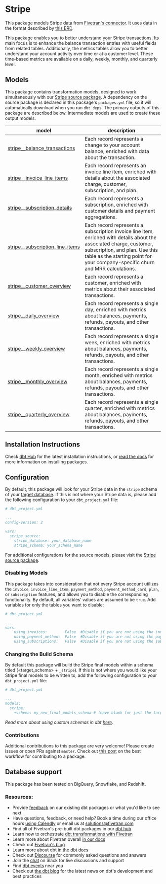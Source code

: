 # Stripe 

This package models Stripe data from [Fivetran's connector](https://fivetran.com/docs/applications/stripe). It uses data in the format described by [this ERD](https://fivetran.com/docs/applications/stripe#schemainformation).

This package enables you to better understand your Stripe transactions. Its main focus is to enhance the balance transaction entries with useful fields from related tables. Additionally, the metrics tables allow you to better understand your account activity over time or at a customer level. These time-based metrics are available on a daily, weekly, monthly, and quarterly level.

## Models

This package contains transformation models, designed to work simultaneously with our [Stripe source package](https://github.com/fivetran/dbt_stripe_source). A dependency on the source package is declared in this package's `packages.yml` file, so it will automatically download when you run `dbt deps`. The primary outputs of this package are described below. Intermediate models are used to create these output models.

| **model**                          | **description**                                                                                                                                                                                                                              |
|--------------------------------|------------------------------------------------------------------------------------------------------------------------------------------------------------------------------------------------------------------------------------------|
| [stripe__balance_transactions](https://github.com/fivetran/dbt_stripe/blob/master/models/stripe__balance_transactions.sql)    | Each record represents a change to your account balance, enriched with data about the transaction.                                                                                                                                       |
| [stripe__invoice_line_items](https://github.com/fivetran/dbt_stripe/blob/master/models/stripe__invoice_line_items.sql)      | Each record represents an invoice line item, enriched with details about the associated charge, customer, subscription, and plan.                                                                                                        |
| [stripe__subscription_details](https://github.com/fivetran/dbt_stripe/blob/master/models/stripe__subscription_details.sql)    | Each record represents a subscription, enriched with customer details and payment aggregations.                                                                                                                                          |
| [stripe__subscription_line_items](https://github.com/fivetran/dbt_stripe/blob/master/models/stripe__subscription_line_items.sql) | Each record represents a subscription invoice line item, enriched with details about the associated charge, customer, subscription, and plan. Use this table as the starting point for your company-specific churn and MRR calculations. |
| [stripe__customer_overview](https://github.com/fivetran/dbt_stripe/blob/master/models/stripe__customer_overview.sql)       | Each record represents a customer, enriched with metrics about their associated transactions.                                                                                                                                            |
| [stripe__daily_overview](https://github.com/fivetran/dbt_stripe/blob/master/models/stripe__daily_overview.sql)          | Each record represents a single day, enriched with metrics about balances, payments, refunds, payouts, and other transactions.                                                                                                           |
| [stripe__weekly_overview](https://github.com/fivetran/dbt_stripe/blob/master/models/stripe__weekly_overview.sql)         | Each record represents a single week, enriched with metrics about balances, payments, refunds, payouts, and other transactions.                                                                                                          |
| [stripe__monthly_overview](https://github.com/fivetran/dbt_stripe/blob/master/models/stripe__monthly_overview.sql)        | Each record represents a single month, enriched with metrics about balances, payments, refunds, payouts, and other transactions.                                                                                                         |
| [stripe__quarterly_overview](https://github.com/fivetran/dbt_stripe/blob/master/models/stripe__quarterly_overview.sql)      | Each record represents a single quarter, enriched with metrics about balances, payments, refunds, payouts, and other transactions.                                                                                                       |

## Installation Instructions

Check [dbt Hub](https://hub.getdbt.com/) for the latest installation instructions, or [read the docs](https://docs.getdbt.com/docs/package-management) for more information on installing packages.

## Configuration

By default, this package will look for your Stripe data in the `stripe` schema of your [target database](https://docs.getdbt.com/docs/running-a-dbt-project/using-the-command-line-interface/configure-your-profile). If this is not where your Stripe data is, please add the following configuration to your `dbt_project.yml` file:

```yml
# dbt_project.yml

...
config-version: 2

vars:
  stripe_source:
    stripe_database: your_database_name
    stripe_schema: your_schema_name
```

For additional configurations for the source models, please visit the [Stripe source package](https://github.com/fivetran/dbt_stripe_source).

### Disabling Models
This package takes into consideration that not every Stripe account utilizes the `invoice`, `invoice_line_item`, `payment_method`, `payment_method_card`, `plan`, or `subscription` features, and allows you to disable the corresponding functionality. By default, all variables' values are assumed to be `true`. Add variables for only the tables you want to disable:
```yml
# dbt_project.yml

...
vars:
    using_invoices:        False  #Disable if you are not using the invoice and invoice_line_item tables
    using_payment_method:  False  #Disable if you are not using the payment_method and payment_method_card tables
    using_subscriptions:   False  #Disable if you are not using the subscription and plan tables.

```

### Changing the Build Schema
By default this package will build the Stripe final models within a schema titled (<target_schema> + `_stripe`). If this is not where you would like your Stripe final models to be written to, add the following configuration to your `dbt_project.yml` file:

```yml
# dbt_project.yml

...
models:
  stripe:
    +schema: my_new_final_models_schema # leave blank for just the target_schema

```

*Read more about using custom schemas in dbt [here](https://docs.getdbt.com/docs/building-a-dbt-project/building-models/using-custom-schemas).*

### Contributions

Additional contributions to this package are very welcome! Please create issues
or open PRs against `master`. Check out 
[this post](https://discourse.getdbt.com/t/contributing-to-a-dbt-package/657) 
on the best workflow for contributing to a package.

## Database support
This package has been tested on BigQuery, Snowflake, and Redshift.

### Resources:
- Provide [feedback](https://www.surveymonkey.com/r/DQ7K7WW) on our existing dbt packages or what you'd like to see next
- Have questions, feedback, or need help? Book a time during our office hours [using Calendly](https://calendly.com/fivetran-solutions-team/fivetran-solutions-team-office-hours) or email us at solutions@fivetran.com
- Find all of Fivetran's pre-built dbt packages in our [dbt hub](https://hub.getdbt.com/fivetran/)
- Learn how to orchestrate [dbt transformations with Fivetran](https://fivetran.com/docs/transformations/dbt)
- Learn more about Fivetran overall [in our docs](https://fivetran.com/docs)
- Check out [Fivetran's blog](https://fivetran.com/blog)
- Learn more about dbt [in the dbt docs](https://docs.getdbt.com/docs/introduction)
- Check out [Discourse](https://discourse.getdbt.com/) for commonly asked questions and answers
- Join the [chat](http://slack.getdbt.com/) on Slack for live discussions and support
- Find [dbt events](https://events.getdbt.com) near you
- Check out [the dbt blog](https://blog.getdbt.com/) for the latest news on dbt's development and best practices
